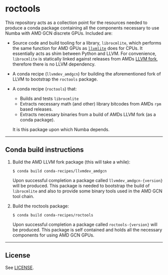 # roctools

This repository acts as a collection point for the resources needed to produce 
a conda package containing all the components necessary to use Numba with AMD 
GCN discrete GPUs. Included are:

 * Source code and build tooling for a library, `librocmlite`, which performs 
the same function for AMD GPUs as 
[`llvmlite`](https://github.com/numba/llvmlite) does for CPUs. It essentially 
acts as shim between Python and LLVM. For convenience, `librocmlite` is 
statically linked against releases from AMDs [LLVM 
fork](https://github.com/RadeonOpenCompute/llvm), therefore there is no LLVM 
dependency.

 * A conda recipe (`llvmdev_amdgcn`) for building the aforementioned fork of 
LLVM to bootstrap the `roctools` package.
 * A conda recipe (`roctools`) that:

    * Builds and tests `librocmlite`
    * Extracts necessary math (and other) library bitcodes from AMDs `rpm` 
based releases.
    * Extracts necessary binaries from a build of AMDs LLVM fork (as a conda 
package).

    It is this package upon which Numba depends.

------------------------

## Conda build instructions

1. Build the AMD LLVM fork package (this will take a while):

    ```
    $ conda build conda-recipes/llvmdev_amdgcn
    ```

    Upon successful completion a package called `llvmdev_amdgcn-{version}` will 
be produced. This package is needed to bootstrap the build of `librocmlite` and 
also to provide some binary tools used in the AMD GCN tool chain.

2. Build the roctools package:

    ```
    $ conda build conda-recipes/roctools
    ```

    Upon successful completion a package called `roctools-{version}` will 
be produced. This package is self contained and holds all the necessary 
components for using AMD GCN GPUs.

------------------------
## License
See [LICENSE](https://github.com/numba/roctools/blob/master/LICENSE).

